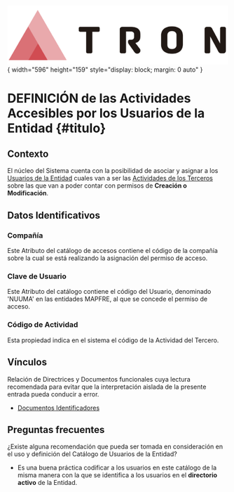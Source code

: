 ![Imagen LOGO](./00-Imagen/logo-TRON.png){ width="596" height="159" style="display: block; margin: 0 auto" }

# DEFINICIÓN de las Actividades Accesibles por los Usuarios de la Entidad {#titulo}

## Contexto

El núcleo del Sistema cuenta con la posibilidad de asociar y asignar a los [Usuarios de la Entidad][Usuarios] cuales van a ser las [Actividades de los Terceros][Actividades] sobre las que van a poder contar con permisos de **Creación o Modificación**.

## Datos Identificativos

### **Compañía**

Este Atributo del catálogo de accesos contiene el código de la compañía sobre la cual se está realizando la asignación del permiso de acceso.

### **Clave de Usuario**

Este Atributo del catálogo contiene el código del Usuario, denominado 'NUUMA' en las entidades MAPFRE, al que se concede el permiso de acceso.

### **Código de Actividad**

Esta propiedad indica en el sistema el código de la Actividad del Tercero. 

## Vínculos

Relación de Directrices y Documentos funcionales cuya lectura recomendada para evitar que la interpretación aislada de la presente entrada pueda conducir a error.

- [Documentos Identificadores](../../../../../../01-TRON/01-Documentacion/01-Modulos/02-Terceros/01-Definicion/01-Comun/DEFINICION-de-Documento-Identificativo.md#titulo)

## Preguntas frecuentes

¿Existe alguna recomendación que pueda ser tomada en consideración en el uso y definición del Catálogo de Usuarios de la Entidad?

- Es una buena práctica codificar a los usuarios en este catálogo de la misma manera con la que se identifica a los usuarios en el **directorio activo** de la Entidad.

[Usuarios]: <../../../../../../01-TRON/01-Documentacion/01-Modulos/01-Comunes/01-Definicion/07-Sistema-de-Seguridad/DEFINICION-Usuarios-Entidad.md#titulo>
[Actividades]: <../../../../../../01-TRON/01-Documentacion/01-Modulos/02-Terceros/01-Definicion/01-Comun/DEFINICION-de-Actividad.md#titulo>

[Tabla TRON: G1010125]:<>